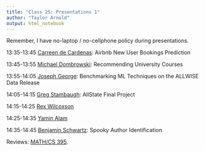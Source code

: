 ```yaml
---
title: "Class 25: Presentations 1"
author: "Taylor Arnold"
output: html_notebook
---
```




Remember, I have no-laptop / no-cellphone policy during presentations.

13:35-13:45	[Carreen de Cardenas](../assets/final_project/cardenas.html): Airbnb New User Bookings Prediction

13:45-13:55	[Michael Dombrowski](../assets/final_project/dombrowski.html): Recommending University Courses

13:55-14:05	[Joseph George](https://jjgccg.github.io/projects/allwiseML): Benchmarking ML Techniques on the ALLWISE Data Release

14:05-14:15	[Greg Stambaugh](../assets/final_project/stambaugh.html): AllState Final Project

14:15-14:25	[Rex Wilcoxson](../assets/final_project/wilcoxson.html)

14:25-14:35	[Yamin Alam](../assets/final_project/alam.html)

14:35-14:45	[Benjamin Schwartz](../assets/final_project/schwartz.html): Spooky Author Identification

Reviews: [MATH/CS 395](https://p3.courseval.net/etw/ets/et.asp?nxappid=0E2&nxmid=start).


